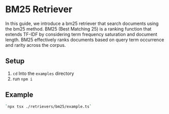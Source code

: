 # BM25 Retriever

In this guide, we introduce a bm25 retriever that search documents using the bm25 method. BM25 (Best Matching 25) is a ranking function that extends TF-IDF by considering term frequency saturation and document length. BM25 effectively ranks documents based on query term occurrence and rarity across the corpus.

## Setup

1. `cd` Into the `examples` directory
2. run `npm i`

## Example

```bash
`npx tsx ./retrievers/bm25/example.ts`
```
